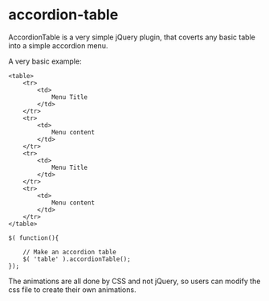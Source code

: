 accordion-table
===============

AccordionTable is a very simple jQuery plugin, that coverts any basic table into a simple accordion menu.

A very basic example:

```
<table>
    <tr>
        <td>
            Menu Title
        </td>
    </tr>
    <tr>
        <td>
            Menu content
        </td>
    </tr>
    <tr>
        <td>
            Menu Title
        </td>
    </tr>
    <tr>
        <td>
            Menu content
        </td>
    </tr>
</table>

$( function(){

    // Make an accordion table
    $( 'table' ).accordionTable();
});
```

The animations are all done by CSS and not jQuery, so users can modify the css file to create their own animations.
